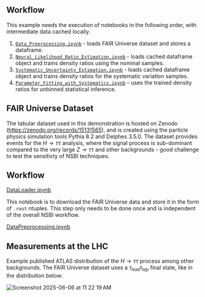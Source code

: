Workflow
--

This example needs the execution of notebooks in the following order, with intermediate data cached locally. 

1. [`Data_Preprocessing.ipynb`](https://github.com/iris-hep/NSBI-workflow-tutorial/blob/main/FAIR_universe_Higgs_tautau/Data_Preprocessing.ipynb) - loads FAIR Universe dataset and stores a dataframe.
2. [`Neural_Likelihood_Ratio_Estimation.ipynb`](https://github.com/iris-hep/NSBI-workflow-tutorial/blob/main/FAIR_universe_Higgs_tautau/Neural_Likelihood_Ratio_Estimation.ipynb) - loads cached dataframe object and trains density ratios using the nominal samples.
3. [`Systematic_Uncertainty_Estimation.ipynb`](https://github.com/iris-hep/NSBI-workflow-tutorial/blob/main/FAIR_universe_Higgs_tautau/Systematic_Uncertainty_Estimation.ipynb) - loads cached dataframe object and trains density ratios for the systematic variation samples.
4. [`Parameter_Fitting_with_Systematics.ipynb`](https://github.com/iris-hep/NSBI-workflow-tutorial/blob/main/FAIR_universe_Higgs_tautau/Parameter_Fitting_with_Systematics.ipynb) - uses the trained density ratios for unbinned statistical inference.

FAIR Universe Dataset
--

The tabular dataset used in this demonstration is hosted on Zenodo (https://zenodo.org/records/15131565), and is created using the particle physics simulation tools Pythia 8.2 and Delphes 3.5.0. The dataset provides events for the $H\to \tau\tau$ analysis, where the signal process is sub-dominant compared to the very large $Z\to \tau\tau$ and other backgrounds - good challenge to test the sensitivty of NSBI techniques.

Workflow
--

[DataLoader.ipynb](./DataLoader.ipynb)

This notebook is to download the FAIR Universe data and store it in the form of `.root` ntuples. This step only needs to be done once and is independent of the overall NSBI workflow. 

[DataPreprocessing.ipynb](./DataPreprocessing.ipynb)

Measurements at the LHC
--

Example published ATLAS distribution of the $H\to \tau\tau$ process among other backgrounds. The FAIR Universe dataset uses a $\tau_{had} \tau_{lep}$ final state, like in the distribution below:

![Screenshot 2025-06-06 at 11 22 19 AM](https://github.com/user-attachments/assets/3107e69c-7071-4dcd-bb3d-01777ba93746)
